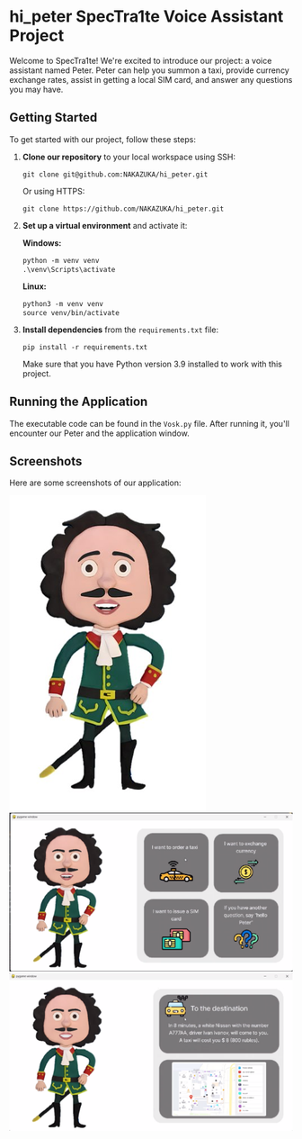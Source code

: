 # hi_peter SpecTra1te Voice Assistant Project

Welcome to SpecTra1te! We're excited to introduce our project: a voice assistant named Peter. Peter can help you summon a taxi, provide currency exchange rates, assist in getting a local SIM card, and answer any questions you may have.

## Getting Started

To get started with our project, follow these steps:

1. **Clone our repository** to your local workspace using SSH:
    ```
    git clone git@github.com:NAKAZUKA/hi_peter.git
    ```
   Or using HTTPS:
    ```
    git clone https://github.com/NAKAZUKA/hi_peter.git
    ```

2. **Set up a virtual environment** and activate it:

    **Windows:**
    ```
    python -m venv venv
    .\venv\Scripts\activate
    ```

    **Linux:**
    ```
    python3 -m venv venv
    source venv/bin/activate
    ```

3. **Install dependencies** from the `requirements.txt` file:
    ```
    pip install -r requirements.txt
    ```

   Make sure that you have Python version 3.9 installed to work with this project.

## Running the Application

The executable code can be found in the `Vosk.py` file. After running it, you'll encounter our Peter and the application window.

## Screenshots

Here are some screenshots of our application:

![Screenshot 1](ANIMATIC/datas/for_git/petr.png)
![Screenshot 2](ANIMATIC/datas/for_git/main.png)
![Screenshot 2](ANIMATIC/datas/for_git/image.png)
